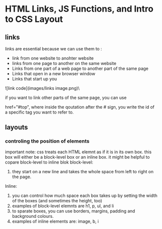 # HTML Links, JS Functions, and Intro to CSS Layout

## links
links are essential because we can use them to :
* link from one website to anohter website
* links from one page to another on the same website
* Links from one part of a web page to another part of the same page
*  Links that open in a new browser window
*  Links that start up you

![link code](images/links image.png)\

if you want to link other parts of the same page, you can use

href="#top", where inside the qoutation after the # sign, you write the id of a specific tag you want to refer to. 
## layouts 

### controling the position of elements
important note: css treats  each HTML elemnt as if it is in its own box. this box will either be a block-level box or an inline box. it might be helpful to copare block-level to inline blok 
block-level:
1. they start on a new line and takes the whole space from left to right on the page. 

Inline: 
1. you can control how much space each box takes up by setting the width of the boxes (and sometimes the height, too)
2. examples of block-level elemnts are h1, p, ul, and li
2. to sparate boxes, you can use borders, margins, padding and background colours. 
3. examples of inline elements are: image, b, i
